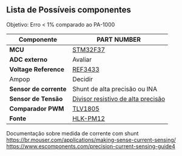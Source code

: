 ## Lista de Possíveis componentes

Objetivo: Erro < 1% comparado ao PA-1000

| Componente             | PART NUMBER                                   |
|------------------------|-----------------------------------------------|
| **MCU**                | [STM32F37](https://br.mouser.com/datasheet/2/389/stm32f373cc-1851083.pdf) |
| **ADC externo**        | Avaliar                                       |
| **Voltage Reference**  | [REF3433](https://www.ti.com/lit/ds/symlink/ref3430.pdf?ts=1729769344116&ref_url=https%253A%252F%252Fwww.mouser.at%252F) |
| Ampop                  | Decidir                                       |
| **Sensor de corrente** | Shunt de alta precisão ou INA                 |
| **Sensor de Tensão**   | [Divisor resistivo de alta precisão](https://br.mouser.com/datasheet/2/385/sei_css_cssh-3077671.pdf) |
| **Comparador PWM**     | [TLV1805](https://www.ti.com/lit/ds/symlink/ref3430.pdf?ts=1729769344116&ref_url=https%253A%252F%252Fwww.mouser.at%252F) |
| **Fonte**              | [HLK-PM12](https://nettigo.eu/attachments/503) | 


Documentação sobre medida de corrente com shunt https://br.mouser.com/applications/making-sense-current-sensing/
https://www.escomponents.com/precision-current-sensing-guide4
